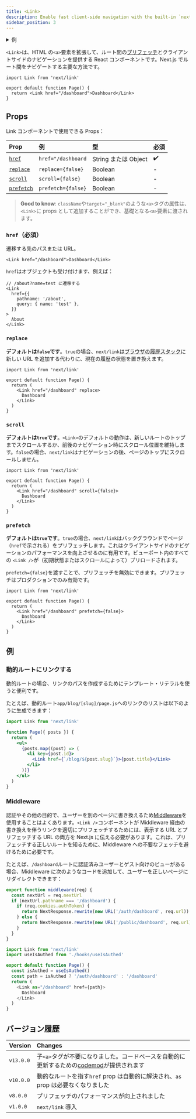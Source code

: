 ```yaml
---
title: <Link>
description: Enable fast client-side navigation with the built-in `next/link` component.
sidebar_position: 3
---
```


<details>
  <summary>例</summary>

- [Hello World](https://github.com/vercel/next.js/tree/canary/examples/hello-world)
- [Link にアクティブなときの className を指定する](https://github.com/vercel/next.js/tree/canary/examples/active-class-name)

</details>

`<Link>`は、HTML の`<a>`要素を拡張して、ルート間の[プリフェッチ](/docs/app-router/building-your-application/routing/linking-and-navigating#プリフェッチ)とクライアントサイドのナビゲーションを提供する React コンポーネントです。Next.js でルート間をナビゲートする主要な方法です。

```tsx title="app/page.tsx"
import Link from 'next/link'

export default function Page() {
  return <Link href="/dashboard">Dashboard</Link>
}
```

## Props

Link コンポーネントで使用できる Props：

| Prop                    | 例                 | 型                   | 必須 |
| :---------------------- | :----------------- | :------------------- | :--- |
| [`href`](#href必須)     | `href="/dashboard` | String または Object | ✔️   |
| [`replace`](#replace)   | `replace={false}`  | Boolean              | -️   |
| [`scroll`](#scroll)     | `scroll={false}`   | Boolean              | -    |
| [`prefetch`](#prefetch) | `prefetch={false}` | Boolean              | -️   |

> **Good to know**: `className`や`target="_blank"`のような`<a>`タグの属性は、`<Link>`に props として追加することができ、基礎となる`<a>`要素に渡されます。

### `href`（必須）

遷移する先のパスまたは URL。

```tsx
<Link href="/dashboard">Dashboard</Link>
```

`href`はオブジェクトも受け付けます、例えば：

```tsx
// /about?name=test に遷移する
<Link
  href={{
    pathname: '/about',
    query: { name: 'test' },
  }}
>
  About
</Link>
```

### `replace`

**デフォルトは`false`です**。`true`の場合、`next/link`は[ブラウザの履歴スタック](https://developer.mozilla.org/ja/docs/Web/API/History_API)に新しい URL を追加する代わりに、現在の履歴の状態を置き換えます。

```tsx title="app/page.tsx"
import Link from 'next/link'

export default function Page() {
  return (
    <Link href="/dashboard" replace>
      Dashboard
    </Link>
  )
}
```

### `scroll`

**デフォルトは`true`です**。`<Link>`のデフォルトの動作は、新しいルートのトップまでスクロールするか、前後のナビゲーション時にスクロール位置を維持します。`false`の場合、`next/link`はナビゲーションの後、ページのトップにスクロールしません。

```tsx title="app/page.tsx"
import Link from 'next/link'

export default function Page() {
  return (
    <Link href="/dashboard" scroll={false}>
      Dashboard
    </Link>
  )
}
```

### `prefetch`

<!-- textlint-disable -->

**デフォルトは`true`です**。`true`の場合、`next/link`はバックグラウンドでページ（`href`で示される）をプリフェッチします。これはクライアントサイドのナビゲーションのパフォーマンスを向上させるのに有用です。ビューポート内のすべての `<Link />`が（初期状態またはスクロールによって）プリロードされます。

<!-- textlint-enable -->

`prefetch={false}`を渡すことで、プリフェッチを無効にできます。プリフェッチはプロダクションでのみ有効です。

```tsx title="app/page.tsx"
import Link from 'next/link'

export default function Page() {
  return (
    <Link href="/dashboard" prefetch={false}>
      Dashboard
    </Link>
  )
}
```

## 例

### 動的ルートにリンクする

動的ルートの場合、リンクのパスを作成するためにテンプレート・リテラルを使うと便利です。

たとえば、動的ルート`app/blog/[slug]/page.js`へのリンクのリストは以下のように生成できます：

```jsx title="app/blog/page.js"
import Link from 'next/link'

function Page({ posts }) {
  return (
    <ul>
      {posts.map((post) => (
        <li key={post.id}>
          <Link href={`/blog/${post.slug}`}>{post.title}</Link>
        </li>
      ))}
    </ul>
  )
}
```

### Middleware

認証やその他の目的で、ユーザーを別のページに書き換えるため[Middleware](/docs/app-router/building-your-application/routing/middleware)を使用することはよくあります。`<Link />`コンポーネントが Middleware 経由の書き換えを伴うリンクを適切にプリフェッチするためには、表示する URL とプリフェッチする URL の両方を Next.js に伝える必要があります。これは、プリフェッチする正しいルートを知るために、Middleware への不要なフェッチを避けるために必要です。

たとえば、`/dashboard`ルートに認証済みユーザーとゲスト向けのビューがある場合、Middleware に次のようなコードを追加して、ユーザーを正しいページにリダイレクトできます：

```js title="middleware.js"
export function middleware(req) {
  const nextUrl = req.nextUrl
  if (nextUrl.pathname === '/dashboard') {
    if (req.cookies.authToken) {
      return NextResponse.rewrite(new URL('/auth/dashboard', req.url))
    } else {
      return NextResponse.rewrite(new URL('/public/dashboard', req.url))
    }
  }
}
```

```js
import Link from 'next/link'
import useIsAuthed from './hooks/useIsAuthed'

export default function Page() {
  const isAuthed = useIsAuthed()
  const path = isAuthed ? '/auth/dashboard' : '/dashboard'
  return (
    <Link as="/dashboard" href={path}>
      Dashboard
    </Link>
  )
}
```

## バージョン履歴

<!-- TODO: Fix link -->

| Version   | Changes                                                                                                                                                                                         |
| :-------- | :---------------------------------------------------------------------------------------------------------------------------------------------------------------------------------------------- |
| `v13.0.0` | 子`<a>`タグが不要になりました。コードベースを自動的に更新するための[codemod](/docs/app-router/building-your-application/upgrading/codemods#aタグをlinkコンポーネントから削除する)が提供されます |
| `v10.0.0` | 動的なルートを指す`href` prop は自動的に解決され、`as` prop は必要なくなりました                                                                                                                |
| `v8.0.0`  | プリフェッチのパフォーマンスが向上されました                                                                                                                                                    |
| `v1.0.0`  | `next/link` 導入                                                                                                                                                                                |
